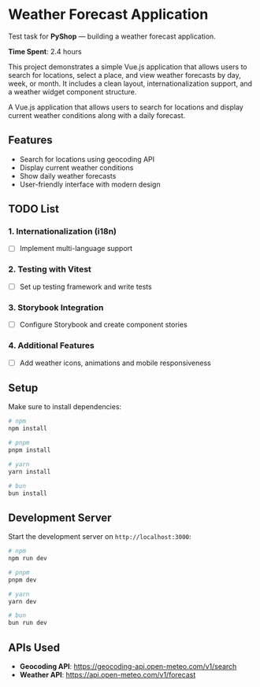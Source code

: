 # Weather Forecast Application

Test task for **PyShop** — building a weather forecast application.

 **Time Spent**: 2.4 hours

This project demonstrates a simple Vue.js application that allows users to search for locations, select a place, and view weather forecasts by day, week, or month. It includes a clean layout, internationalization support, and a weather widget component structure.

A Vue.js application that allows users to search for locations and display current weather conditions along with a daily forecast.

## Features

- Search for locations using geocoding API
- Display current weather conditions
- Show daily weather forecasts
- User-friendly interface with modern design

## TODO List

### 1. **Internationalization (i18n)**
- [ ] Implement multi-language support

### 2. **Testing with Vitest**
- [ ] Set up testing framework and write tests

### 3. **Storybook Integration**
- [ ] Configure Storybook and create component stories

### 4. **Additional Features**
- [ ] Add weather icons, animations and mobile responsiveness

## Setup

Make sure to install dependencies:

```bash
# npm
npm install

# pnpm
pnpm install

# yarn
yarn install

# bun
bun install
```

## Development Server

Start the development server on `http://localhost:3000`:

```bash
# npm
npm run dev

# pnpm
pnpm dev

# yarn
yarn dev

# bun
bun run dev
```

## APIs Used

- **Geocoding API**: https://geocoding-api.open-meteo.com/v1/search
- **Weather API**: https://api.open-meteo.com/v1/forecast
